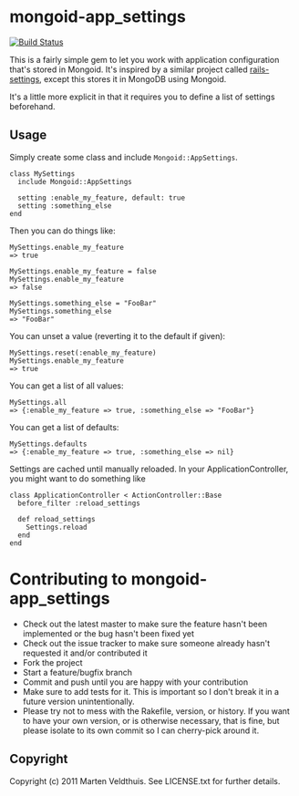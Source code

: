 # mongoid-app\_settings

[![Build Status](https://secure.travis-ci.org/marten/mongoid-app_settings.png)](http://travis-ci.org/marten/mongoid-app\_settings)

This is a fairly simple gem to let you work with application configuration
that's stored in Mongoid. It's inspired by a similar project called
[rails-settings](https://github.com/ledermann/rails-settings), except this
stores it in MongoDB using Mongoid.

It's a little more explicit in that it requires you to define a list of 
settings beforehand.

## Usage

Simply create some class and include `Mongoid::AppSettings`.

    class MySettings
      include Mongoid::AppSettings
      
      setting :enable_my_feature, default: true
      setting :something_else
    end

Then you can do things like:

    MySettings.enable_my_feature 
    => true
    
    MySettings.enable_my_feature = false
    MySettings.enable_my_feature
    => false

    MySettings.something_else = "FooBar"
    MySettings.something_else
    => "FooBar"

You can unset a value (reverting it to the default if given):

    MySettings.reset(:enable_my_feature)
    MySettings.enable_my_feature
    => true

You can get a list of all values:

    MySettings.all
    => {:enable_my_feature => true, :something_else => "FooBar"}

You can get a list of defaults:

    MySettings.defaults
    => {:enable_my_feature => true, :something_else => nil}
    
Settings are cached until manually reloaded. In your ApplicationController, you
might want to do something like

    class ApplicationController < ActionController::Base
      before_filter :reload_settings
      
      def reload_settings
        Settings.reload
      end
    end

# Contributing to mongoid-app\_settings
 
* Check out the latest master to make sure the feature hasn't been implemented or the bug hasn't been fixed yet
* Check out the issue tracker to make sure someone already hasn't requested it and/or contributed it
* Fork the project
* Start a feature/bugfix branch
* Commit and push until you are happy with your contribution
* Make sure to add tests for it. This is important so I don't break it in a future version unintentionally.
* Please try not to mess with the Rakefile, version, or history. If you want to have your own version, or is otherwise necessary, that is fine, but please isolate to its own commit so I can cherry-pick around it.

## Copyright

Copyright (c) 2011 Marten Veldthuis. See LICENSE.txt for further details.

